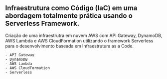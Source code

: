## Infraestrutura como Código (IaC) em uma abordagem totalmente prática usando o Serverless Framework.

Criação de uma infraestrutra em nuvem AWS com API Gateway, DynamoDB, AWS Lambda e AWS CloudFormation utilizando o framework Serverless para o desenvolvimento baseada em Infraestrutura as a Code.

```
- API Gateway
- DynamoDB 
- AWS Lambda 
- AWS CloudFormation 
- Serverless
```
